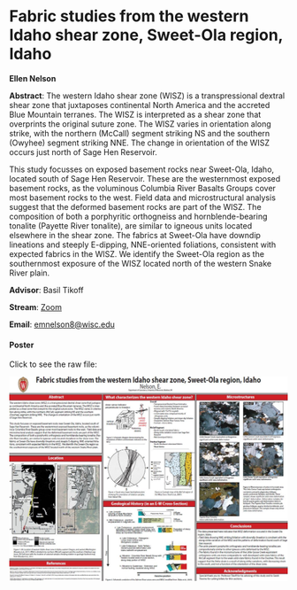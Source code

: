 # Fabric studies from the western Idaho shear zone, Sweet-Ola region, Idaho

**Ellen Nelson**

**Abstract**: The western Idaho shear zone (WISZ) is a transpressional dextral shear zone that juxtaposes continental North America and the accreted Blue Mountain terranes. The WISZ is interpreted as a shear zone that overprints the original suture zone.  The WISZ varies in orientation along strike, with the northern (McCall) segment striking NS and the southern (Owyhee) segment striking NNE.  The change in orientation of the WISZ occurs just north of Sage Hen Reservoir.

This study focusses on exposed basement rocks near Sweet-Ola, Idaho, located south of Sage Hen Reservoir.  These are the westernmost exposed basement rocks, as the voluminous Columbia River Basalts Groups cover most basement rocks to the west.  Field data and microstructural analysis suggest that the deformed basement rocks are part of the WISZ.  The composition of both a porphyritic orthogneiss and hornblende-bearing tonalite (Payette River tonalite), are similar to igneous units located elsewhere in the shear zone. The fabrics at Sweet-Ola have downdip lineations and steeply E-dipping, NNE-oriented foliations, consistent with expected fabrics in the WISZ.  We identify the Sweet-Ola region as the southernmost exposure of the WISZ located north of the western Snake River plain.  



**Advisor**: Basil Tikoff

**Stream**: [Zoom](https://uwmadison.zoom.us/meeting#/test11111)

**Email**: [emnelson8@wisc.edu](mailto:emnelson8@wisc.edu)

#### Poster
Click to see the raw file:

[![enelson_thumb](../../img/enelson_thumb.jpg)](../../docs/enelson.pdf)
